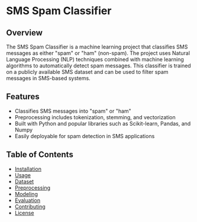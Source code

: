 # SMS Spam Classifier

## Overview

The SMS Spam Classifier is a machine learning project that classifies SMS messages as either "spam" or "ham" (non-spam). The project uses Natural Language Processing (NLP) techniques combined with machine learning algorithms to automatically detect spam messages. This classifier is trained on a publicly available SMS dataset and can be used to filter spam messages in SMS-based systems.

## Features

- Classifies SMS messages into "spam" or "ham"
- Preprocessing includes tokenization, stemming, and vectorization
- Built with Python and popular libraries such as Scikit-learn, Pandas, and Numpy
- Easily deployable for spam detection in SMS applications

## Table of Contents

- [Installation](#installation)
- [Usage](#usage)
- [Dataset](#dataset)
- [Preprocessing](#preprocessing)
- [Modeling](#modeling)
- [Evaluation](#evaluation)
- [Contributing](#contributing)
- [License](#license)

